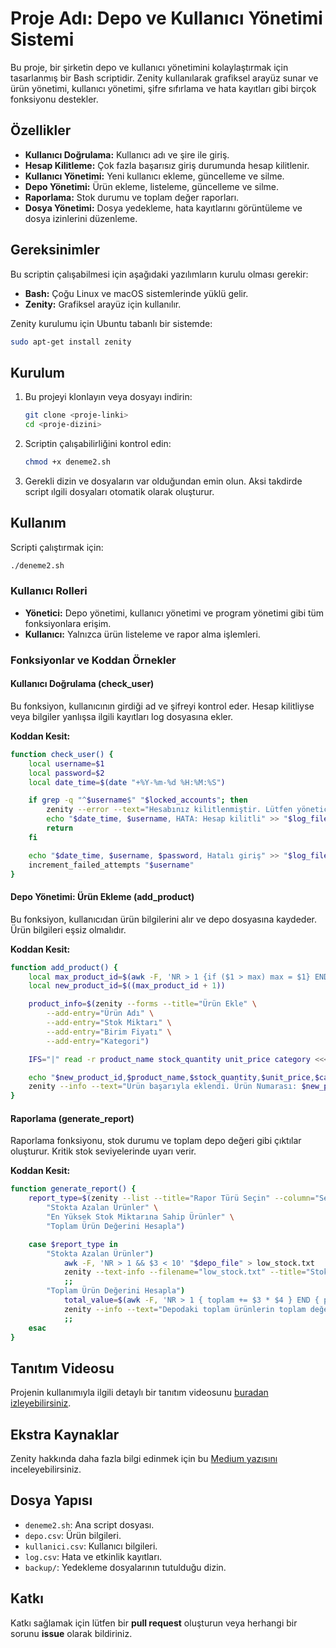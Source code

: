 # Proje Adı: Depo ve Kullanıcı Yönetimi Sistemi

Bu proje, bir şirketin depo ve kullanıcı yönetimini kolaylaştırmak için tasarlanmış bir Bash scriptidir. Zenity kullanılarak grafiksel arayüz sunar ve ürün yönetimi, kullanıcı yönetimi, şifre sıfırlama ve hata kayıtları gibi birçok fonksiyonu destekler.

## Özellikler

- **Kullanıcı Doğrulama:** Kullanıcı adı ve şire ile giriş.
- **Hesap Kilitleme:** Çok fazla başarısız giriş durumunda hesap kilitlenir.
- **Kullanıcı Yönetimi:** Yeni kullanıcı ekleme, güncelleme ve silme.
- **Depo Yönetimi:** Ürün ekleme, listeleme, güncelleme ve silme.
- **Raporlama:** Stok durumu ve toplam değer raporları.
- **Dosya Yönetimi:** Dosya yedekleme, hata kayıtlarını görüntüleme ve dosya izinlerini düzenleme.

## Gereksinimler

Bu scriptin çalışabilmesi için aşağıdaki yazılımların kurulu olması gerekir:

- **Bash:** Çoğu Linux ve macOS sistemlerinde yüklü gelir.
- **Zenity:** Grafiksel arayüz için kullanılır.

Zenity kurulumu için Ubuntu tabanlı bir sistemde:
```bash
sudo apt-get install zenity
```

## Kurulum

1. Bu projeyi klonlayın veya dosyayı indirin:
   ```bash
   git clone <proje-linki>
   cd <proje-dizini>
   ```

2. Scriptin çalışabilirliğini kontrol edin:
   ```bash
   chmod +x deneme2.sh
   ```

3. Gerekli dizin ve dosyaların var olduğundan emin olun. Aksi takdirde script ılgili dosyaları otomatik olarak oluşturur.

## Kullanım

Scripti çalıştırmak için:
```bash
./deneme2.sh
```

### Kullanıcı Rolleri

- **Yönetici:** Depo yönetimi, kullanıcı yönetimi ve program yönetimi gibi tüm fonksiyonlara erişim.
- **Kullanıcı:** Yalnızca ürün listeleme ve rapor alma işlemleri.

### Fonksiyonlar ve Koddan Örnekler

#### Kullanıcı Doğrulama (check_user)
Bu fonksiyon, kullanıcının girdiği ad ve şifreyi kontrol eder. Hesap kilitliyse veya bilgiler yanlışsa ilgili kayıtları log dosyasına ekler.

**Koddan Kesit:**
```bash
function check_user() {
    local username=$1
    local password=$2
    local date_time=$(date "+%Y-%m-%d %H:%M:%S")

    if grep -q "^$username$" "$locked_accounts"; then
        zenity --error --text="Hesabınız kilitlenmiştir. Lütfen yöneticiyle iletişime geçin."
        echo "$date_time, $username, HATA: Hesap kilitli" >> "$log_file"
        return
    fi

    echo "$date_time, $username, $password, Hatalı giriş" >> "$log_file"
    increment_failed_attempts "$username"
}
```

#### Depo Yönetimi: Ürün Ekleme (add_product)
Bu fonksiyon, kullanıcıdan ürün bilgilerini alır ve depo dosyasına kaydeder. Ürün bilgileri eşsiz olmalıdır.

**Koddan Kesit:**
```bash
function add_product() {
    local max_product_id=$(awk -F, 'NR > 1 {if ($1 > max) max = $1} END {print max}' "$depo_file")
    local new_product_id=$((max_product_id + 1))

    product_info=$(zenity --forms --title="Ürün Ekle" \
        --add-entry="Ürün Adı" \
        --add-entry="Stok Miktarı" \
        --add-entry="Birim Fiyatı" \
        --add-entry="Kategori")

    IFS="|" read -r product_name stock_quantity unit_price category <<< "$product_info"

    echo "$new_product_id,$product_name,$stock_quantity,$unit_price,$category" >> "$depo_file"
    zenity --info --text="Ürün başarıyla eklendi. Ürün Numarası: $new_product_id"
}
```

#### Raporlama (generate_report)
Raporlama fonksiyonu, stok durumu ve toplam depo değeri gibi çıktılar oluşturur. Kritik stok seviyelerinde uyarı verir.

**Koddan Kesit:**
```bash
function generate_report() {
    report_type=$(zenity --list --title="Rapor Türü Seçin" --column="Seçenek" \
        "Stokta Azalan Ürünler" \
        "En Yüksek Stok Miktarına Sahip Ürünler" \
        "Toplam Ürün Değerini Hesapla")

    case $report_type in
        "Stokta Azalan Ürünler")
            awk -F, 'NR > 1 && $3 < 10' "$depo_file" > low_stock.txt
            zenity --text-info --filename="low_stock.txt" --title="Stokta Azalan Ürünler"
            ;;
        "Toplam Ürün Değerini Hesapla")
            total_value=$(awk -F, 'NR > 1 { toplam += $3 * $4 } END { print toplam }' "$depo_file")
            zenity --info --text="Depodaki toplam ürünlerin toplam değeri: $total_value"
            ;;
    esac
}
```

## Tanıtım Videosu
Projenin kullanımıyla ilgili detaylı bir tanıtım videosunu [buradan izleyebilirsiniz](#).

## Ekstra Kaynaklar
Zenity hakkında daha fazla bilgi edinmek için bu [Medium yazısını](#) inceleyebilirsiniz.

## Dosya Yapısı

- `deneme2.sh`: Ana script dosyası.
- `depo.csv`: Ürün bilgileri.
- `kullanici.csv`: Kullanıcı bilgileri.
- `log.csv`: Hata ve etkinlik kayıtları.
- `backup/`: Yedekleme dosyalarının tutulduğu dizin.

## Katkı

Katkı sağlamak için lütfen bir **pull request** oluşturun veya herhangi bir sorunu **issue** olarak bildiriniz.
